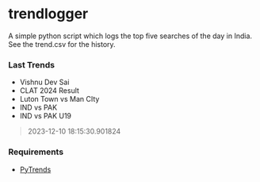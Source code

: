 # trendlogger
A simple python script which logs the top five searches of the day in India.<br>See the trend.csv for the history.<br>

<!-- Last Trends -->
### Last Trends
* Vishnu Dev Sai
* CLAT 2024 Result
* Luton Town vs Man CIty
* IND vs PAK
* IND vs PAK U19
> 2023-12-10 18:15:30.901824

<!-- Requirements -->
### Requirements
* [PyTrends](https://github.com/dreyco676/pytrends)
